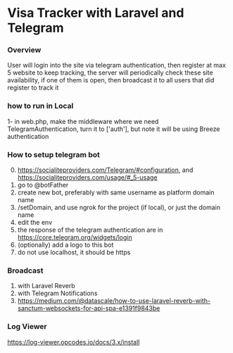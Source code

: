 <h1>Visa Tracker with Laravel and Telegram</h1>

### Overview

User will login into the site via telegram authentication, then register at max 5 website to keep tracking, 
the server will periodically check these site availability, 
if one of them is open, then broadcast it to all users that did register to track it 


### how to run in Local
 
1- in web.php, 
  make the middleware where we need TelegramAuthentication, turn it to ['auth'], but note it will be using Breeze authentication

### How to setup telegram bot

0. https://socialiteproviders.com/Telegram/#configuration, and https://socialiteproviders.com/usage/#_5-usage
1. go to @botFather
2. create new bot, preferably with same username as platform domain name
3. /setDomain, and use ngrok for the project (if local), or just the domain name
4. edit the env
5. the response of the telegram authentication are in https://core.telegram.org/widgets/login
6. (optionally) add a logo to this bot
7. do not use localhost, it should be https

### Broadcast

1. with Laravel Reverb
2. with Telegram Notifications
3. https://medium.com/@datascale/how-to-use-laravel-reverb-with-sanctum-websockets-for-api-spa-e1391f9843be


### Log Viewer

https://log-viewer.opcodes.io/docs/3.x/install

